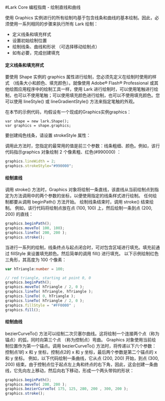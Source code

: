 #Lark Core 编程指南 - 绘制直线和曲线

使用 Graphics 实例进行的所有绘制均基于包含线条和曲线的基本绘制。因此，必须使用一系列相同的步骤来执行所有 
Lark 绘制：
 -  定义线条和填充样式
 -  设置初始绘制位置
 -  绘制线条、曲线和形状 （可选择移动绘制点）
 -  如有必要，完成创建填充
 
#### 定义线条和填充样式
要使用 Shape 实例的 graphics 属性进行绘制，您必须先定义在绘制时使用的样式 （线条大小和颜色、填充颜色）。就像使用 Adobe® Flash® Professional 或其他绘图应用程序中的绘制工具一样，使用 Lark 进行绘制时，可以使用笔触进行绘制，也可以不使用笔触；可以使用填充颜色进行绘制，也可以不使用填充颜色。您可以使用 lineStyle() 或 lineGradientStyle() 方法来指定笔触的外观。   

在本节的示例代码，均假设有一个现成的Graphics实例graphics：
```
var shape = new lark.Shape();
var graphics = shape.graphics;
```
要创建纯色线条，请设置 strokeStyle 属性：

调用此方法时，您指定的最常用的值是前三个参数：线条粗细、颜色。例如，该行代码指示graphics 对象绘制 2 个像素粗、红色(#990000) ：
``` TypeScript
graphics.lineWidth = 2;
graphics.strokeStyle="#990000";
```

#### 绘制直线
调用 stroke() 方法时，Graphics 对象将绘制一条直线，该直线从当前绘制点到指定为方法调用中的两个参数的坐标，以便使用指定的线条样式进行绘制。
任何绘制都要从调用 beginPath() 方法开始。
绘制线条结束时，调用 stroke() 结束绘制。
例如，该行代码将绘制点放在点 (100, 100) 上，然后绘制一条到点 (200, 200) 的直线：   
``` TypeScript
graphics.beginPath();
graphics.moveTo( 100, 100);
graphics.lineTo( 200, 200 );
graphics.stroke();
```

当进行一系列的绘制，线条终点与起点闭合时，可对包含区域进行填充。填充前通过 fillStyle 来设置填充颜色。然后简单的调用 fill() 进行填充。
以下示例绘制红色三角形，其高度为 100 个像素：
``` TypeScript
var hTriangle:number = 100; 

// red triangle, starting at point 0, 0 
graphics.beginPath();
graphics.moveTo( hTriangle / 2, 0 ); 
graphics.lineTo( hTriangle, hTriangle ); 
graphics.lineTo( 0, hTriangle ); 
graphics.lineTo( hTriangle / 2, 0 ); 
graphics.fillStyle = "#FF0000" ;
graphics.fill();
```

#### 绘制曲线
bezierCurveTo() 方法可以绘制二次贝塞尔曲线。这将绘制一个连接两个点（称为锚点）的弧，同时向第三个点 （称为控制点）弯曲。 Graphics 对象使用当前绘制位置作为第一个锚点。调用 bezierCurveTo() 方法时，将传递以下六个参数：控制点1的 x 和 y 坐标，控制点2的 x 和 y 坐标，最后两个参数是第二个锚点的 x 和 y 坐标。
例如，以下代码绘制一条曲线，它从点 (200, 200) 开始，到点 (300, 200) 结束。由于控制点位于起点左上角和终点的右下角，因此，这会创建一条曲线，它先向左上移动，然后向右下移动，形成一个两头带钩的形状：

``` TypeScript
graphics.beginPath();
graphics.moveTo( 200, 200 );
graphics.bezierCurveTo( 175, 125, 280, 200 , 300, 200 );
graphics.stroke();
```



 
